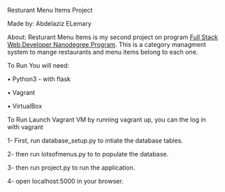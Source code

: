 Resturant Menu Items Project

Made by: Abdelaziz ELemary

About:
Resturant Menu Items is my second project on program [Full Stack Web Developer Nanodegree Program](https://eg.udacity.com/course/full-stack-web-developer-nanodegree--nd004).
This is a category managment system to mange restaurants and menu items belong to each one.

To Run
You will need:

•	Python3 - with flask

•	Vagrant

•	VirtualBox

To Run
Launch Vagrant VM by running vagrant up, you can the log in with vagrant

1- First, run database_setup.py to intiate the database tables.

2- then run lotsofmenus.py to to populate the database.

3- then run project.py to run the application.

4- open localhost:5000 in your browser.


